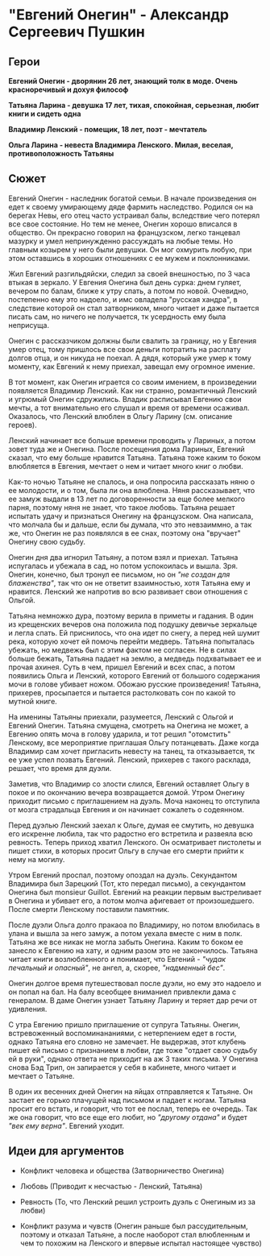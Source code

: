 "Евгений Онегин" - Александр Сергеевич Пушкин
====================================================


Герои
----------------------------------------------------

**Евгений Онегин - дворянин 26 лет, знающий толк в моде. Очень красноречивый и дохуя философ**

**Татьяна Ларина - девушка 17 лет, тихая, спокойная, серьезная, любит книги и сидеть одна**

**Владимир Ленский - помещик, 18 лет, поэт - мечтатель**

**Ольга Ларина - невеста Владимира Ленского. Милая, веселая, противоположность Татьяны**

Сюжет
----------------------------------------------------

Евгений Онегин - наследник богатой семьи. В начале произведения он едет к своему умирающему дяде фармить наследство. Родился он на берегах Невы, его отец часто устраивал балы, вследствие чего потерял все свое состояние. Но тем не менее, Онегин хорошо вписался в общество. Он прекрасно говорил на французском, легко танцевал мазурку и умел непринужденно рассуждать на любые темы. Но главным козырем у него были девушки. Он мог охмурить любую, при этом оставшись в хороших отношениях с ее мужем и поклонниками.

Жил Евгений разгильдяйски, следил за своей внешностью, по 3 часа втыкая в зеркало. У Евгения Онегина был день сурка: днем гуляет, вечером по балам, ближе к утру спать, а потом по новой. Очевидно, постепенно ему это надоело, и имс овладела "русская хандра", в следствие которой он стал затворником, много читает и даже пытается писать сам, но ничего не получается, тк усердность ему была неприсуща. 

Онегин с рассказчиком должны были свалить за границу, но у Евгения умер отец, тому пришлось все свои деньги потратить на расплату долгов отца, и он никуда не поехал. А дядя, который уже умер к тому моменту, как Евгений к нему приехал, завещал ему огромное имение.

В тот момент, как Онегин играется со своим имением, в произведении появляется Владимир Ленский. Как ни странно, романтичный Ленский и угрюмый Онегин сдружились. Владик расписывал Евгению свои мечты, а тот внимательно его слушал и время от времени осаживал. Оказалось, что Ленский влюблен в Ольгу Ларину (см. описание героев).

Ленский начинает все больше времени проводить у Лариных, а потом зовет туда же и Онегина. После посещения дома Лариных, Евгений сказал, что ему больше нравится Татьяна. Татьяна тоже каким то боком влюбляется в Евгения, мечтает о нем и читает много книг о любви. 

Как-то ночью Татьяне не спалось, и она попросила рассказать няню о ее молодости, и о том, была ли она влюблена. Няня рассказывает, что ее замуж выдали в 13 лет по договоренности за еще более мелкого парня, поэтому няня не знает, что такое любовь. Татьяна решает испытать удачу и признаться Онегину на французском. Она написала, что молчала бы и дальше, если бы думала, что это невзаиммно, а так же, что Онегин не раз появлялся в ее снах, поэтому она "вручает" Онегину свою судьбу.

Онегин дня два игнорил Татьяну, а потом взял и приехал. Татьяна испугалась и убежала в сад, но потом успокоилась и вышла. Зря. Онегин, конечно, был тронул ее письмом, но он *"не создан для блаженства"*, так что он не ответит взаимностью, хотя Татьяна ему и нравится. Ленский же напротив во всю развивает свои отношения с Ольгой. 

Татьяна немножко дура, поэтому верила в приметы и гадания. В один из крещенских вечеров она положила под подушку девичье зеркальце и легла спать. Ей приснилось, что она идет по снегу, а перед ней шумит река, которую хочет ей помочь перейти медверь. Татьяна попыталась убежать, но медвежь был с этим фактом не согласен. Не в силах больше бежать, Татьяна падает на землю, а медведь подхватывает ее и прочая ахинея. Суть в чем, пришел Евгений и всех спас, а потом появились Ольга и Ленский, которого Евгений от большого содержания мочи в голове убивает ножом. Обожаю русские произведения! Татьяна, прихерев, просыпается и пытается растолковать сон по какой то мутной книге. 

На именины Татьяны приехали, разумеется, Ленский с Ольгой и Евгений Онегин. Татьяна смущена, смотреть на Онегина не может, а Евгению опять моча в голову ударила, и тот решил "отомстить" Ленскому, все мероприятие приглашая Ольгу потанцевать. Даже когда Владимир сам хочет пригласить невесту на танец, та отказывается, тк ее уже успел позвать Евгений. Ленский, прихерев с такого расклада, решает, что время для дуэли. 

Заметив, что Владимир со злости слился, Евгений оставляет Ольгу в покое и по окончанию вечера возвращается домой. Утром Онегину приходит письмо с приглашением на дуэль. Моча наконец то отступила от мозга страдальца Евгения и он начинает сожалеть о содеянном. 

Перед дуэлью Ленский заехал к Ольге, думая ее смутить, но девушка его искренне любила, так что радостно его встретила и развеяла всю ревность. Теперь приход хватил Ленского. Он осматривает пистолеты и пишет стихи, в которых просит Ольгу в случае его смерти прийти к нему на могилу.

Утром Евгений проспал, поэтому опоздал на дуэль. Секундантом Владимира был Зарецкий (Тот, кто передал письмо), а секундантом Онегина был monsieur Guillot. Евгений на реакции первым выстреливает в Онегина и убивает его, а потом молча афигевает от произошедшего. После смерти Ленскому поставили памятник.

После дуэли Ольга долго пракаоа по Владимиру, но потом влюбилась в улана и вышла за него замуж, а потом уехала вместе с ним в полк. Татьяна же все никак не могла забыть Онегина. Каким то боком ее занесло к Евгению на хату, и одним разом это не закончилось. Татьяна читает книги возлюбленного и понимает, что Евгений - *"чудак печальный и опасный"*, не ангел, а, скорее, *"надменный бес"*.

Онегин долгое время путешествовал после дуэли, но ему это надоело и он попал на бал. На балу всеобщее вниманиел привлекли дама с генералом. В даме Онегин узнает Татьяну Ларину и теряет дар речи от удивления. 

С утра Евгению пришло приглашение от супруга Татьяны. Онегин, встревоженный воспоминананиями, с нетерпением едет в гости, однако Татьяна его словно не замечает. Не выдержав, этот клубень пишет ей письмо с признанием в любви, где тоже "отдает свою судьбу ей в руки", однако ответа не приходит на аж 3 таких письма. У Онегина снова Бэд Трип, он запирается у себя в кабинете, много читает и мечтает о Татьяне. 

В один их весенних дней Онегин на яйцах отправляется к Татьяне. Он застает ее горько плачущей над письмом и падает к ногам. Татьяна просит его встать, и говорит, что тот ее послал, теперь ее очередь. Так же она говорит, что все еще его любит, но *"другому отдана"* и будет *"век ему верна"*. Евгений уходит. 

Идеи для аргументов
----------------------------------------------------

- Конфликт человека и общества (Затворничество Онегина)

- Любовь (Приводит к несчастью - Ленский, Татьяна)

- Ревность (То, что Ленский решил устроить дуэль с Онегиным из за любви)

- Конфликт разума и чувств (Онегин раньше был рассудительным, поэтому и отказал Татьяне, а после наоборот стал влюбленным и чем то похожим на Ленского и впервые испытал настоящее чувство)